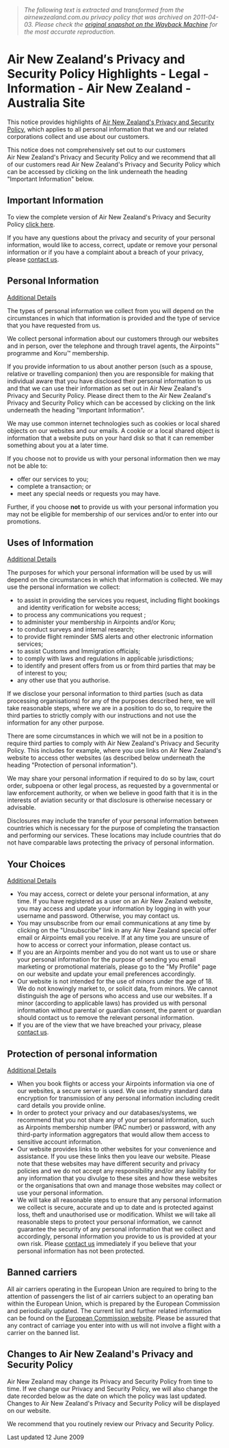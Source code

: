 > *The following text is extracted and transformed from the airnewzealand.com.au privacy policy that was archived on 2011-04-03. Please check the [original snapshot on the Wayback Machine](https://web.archive.org/web/20110403160303id_/http%3A//www.airnewzealand.com.au/privacy-policy-highlights) for the most accurate reproduction.*

# Air New Zealand′s Privacy and Security Policy Highlights - Legal - Information - Air New Zealand - Australia Site

This notice provides highlights of [Air New Zealand's Privacy and Security Policy](https://web.archive.org/privacy-policy), which applies to all personal information that we and our related corporations collect and use about our customers.

This notice does not comprehensively set out to our customers Air New Zealand's Privacy and Security Policy and we recommend that all of our customers read Air New Zealand's Privacy and Security Policy which can be accessed by clicking on the link underneath the heading "Important Information" below.

## Important Information

To view the complete version of Air New Zealand's Privacy and Security Policy [click here](https://web.archive.org/privacy-policy).

If you have any questions about the privacy and security of your personal information, would like to access, correct, update or remove your personal information or if you have a complaint about a breach of your privacy, please [contact us](https://web.archive.org/contact-us).

## Personal Information

[Additional Details](https://web.archive.org/web/20110403160303id_/http%3A//www.airnewzealand.com.au/privacy-policy#protection)

The types of personal information we collect from you will depend on the circumstances in which that information is provided and the type of service that you have requested from us.

We collect personal information about our customers through our websites and in person, over the telephone and through travel agents, the Airpoints™ programme and Koru™ membership.

If you provide information to us about another person (such as a spouse, relative or travelling companion) then you are responsible for making that individual aware that you have disclosed their personal information to us and that we can use their information as set out in Air New Zealand's Privacy and Security Policy. Please direct them to the Air New Zealand's Privacy and Security Policy which can be accessed by clicking on the link underneath the heading "Important Information".

We may use common internet technologies such as cookies or local shared objects on our websites and our emails. A cookie or a local shared object is information that a website puts on your hard disk so that it can remember something about you at a later time.

If you choose not to provide us with your personal information then we may not be able to:

  * offer our services to you;
  * complete a transaction; or
  * meet any special needs or requests you may have.



Further, if you choose **not** to provide us with your personal information you may not be eligible for membership of our services and/or to enter into our promotions.

## Uses of Information

[Additional Details](https://web.archive.org/web/20110403160303id_/http%3A//www.airnewzealand.com.au/privacy-policy#use-info)

The purposes for which your personal information will be used by us will depend on the circumstances in which that information is collected. We may use the personal information we collect:

  * to assist in providing the services you request, including flight bookings and identity verification for website access;
  * to process any communications you request ;
  * to administer your membership in Airpoints and/or Koru;
  * to conduct surveys and internal research;
  * to provide flight reminder SMS alerts and other electronic information services;
  * to assist Customs and Immigration officials;
  * to comply with laws and regulations in applicable jurisdictions;
  * to identify and present offers from us or from third parties that may be of interest to you;
  * any other use that you authorise.



If we disclose your personal information to third parties (such as data processing organisations) for any of the purposes described here, we will take reasonable steps, where we are in a position to do so, to require the third parties to strictly comply with our instructions and not use the information for any other purpose.

There are some circumstances in which we will not be in a position to require third parties to comply with Air New Zealand's Privacy and Security Policy. This includes for example, where you use links on Air New Zealand's website to access other websites (as described below underneath the heading "Protection of personal information").

We may share your personal information if required to do so by law, court order, subpoena or other legal process, as requested by a governmental or law enforcement authority, or when we believe in good faith that it is in the interests of aviation security or that disclosure is otherwise necessary or advisable.

Disclosures may include the transfer of your personal information between countries which is necessary for the purpose of completing the transaction and performing our services. These locations may include countries that do not have comparable laws protecting the privacy of personal information.

## Your Choices

[Additional Details](https://web.archive.org/web/20110403160303id_/http%3A//www.airnewzealand.com.au/privacy-policy#access)

  * You may access, correct or delete your personal information, at any time. If you have registered as a user on an Air New Zealand website, you may access and update your information by logging in with your username and password. Otherwise, you may contact us.
  * You may unsubscribe from our email communications at any time by clicking on the "Unsubscribe" link in any Air New Zealand special offer email or Airpoints email you receive. If at any time you are unsure of how to access or correct your information, please contact us.
  * If you are an Airpoints member and you do not want us to use or share your personal information for the purpose of sending you email marketing or promotional materials, please go to the "My Profile" page on our website and update your email preferences accordingly.
  * Our website is not intended for the use of minors under the age of 18. We do not knowingly market to, or solicit data, from minors. We cannot distinguish the age of persons who access and use our websites. If a minor (according to applicable laws) has provided us with personal information without parental or guardian consent, the parent or guardian should contact us to remove the relevant personal information.
  * If you are of the view that we have breached your privacy, please [contact us](https://web.archive.org/web/20110403160303id_/http%3A//www.airnewzealand.com.au/contact-us).



## Protection of personal information

[Additional Details](https://web.archive.org/web/20110403160303id_/http%3A//www.airnewzealand.com.au/privacy-policy#protection)

  * When you book flights or access your Airpoints information via one of our websites, a secure server is used. We use industry standard data encryption for transmission of any personal information including credit card details you provide online.
  * In order to protect your privacy and our databases/systems, we recommend that you not share any of your personal information, such as Airpoints membership number (PAC number) or password, with any third-party information aggregators that would allow them access to sensitive account information.
  * Our website provides links to other websites for your convenience and assistance. If you use these links then you leave our website. Please note that these websites may have different security and privacy policies and we do not accept any responsibility and/or any liability for any information that you divulge to these sites and how these websites or the organisations that own and manage those websites may collect or use your personal information.
  * We will take all reasonable steps to ensure that any personal information we collect is secure, accurate and up to date and is protected against loss, theft and unauthorised use or modification. Whilst we will take all reasonable steps to protect your personal information, we cannot guarantee the security of any personal information that we collect and accordingly, personal information you provide to us is provided at your own risk. Please [contact us](https://web.archive.org/web/20110403160303id_/http%3A//www.airnewzealand.com.au/contact-us) immediately if you believe that your personal information has not been protected.



## Banned carriers

All air carriers operating in the European Union are required to bring to the attention of passengers the list of air carriers subject to an operating ban within the European Union, which is prepared by the European Commission and periodically updated. The current list and further related information can be found on the [European Commission website](http://ec.europa.eu/transport/air-ban/list_en.htm). Please be assured that any contract of carriage you enter into with us will not involve a flight with a carrier on the banned list.

## Changes to Air New Zealand's Privacy and Security Policy

Air New Zealand may change its Privacy and Security Policy from time to time. If we change our Privacy and Security Policy, we will also change the date recorded below as the date on which the policy was last updated. Changes to Air New Zealand's Privacy and Security Policy will be displayed on our website.

We recommend that you routinely review our Privacy and Security Policy.

Last updated 12 June 2009

